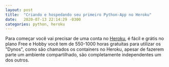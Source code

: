 ```yaml
---
layout: post
title:  "Criando e hospedando seu primeiro Python-App no Heroku"
date:   2020-07-13 22:14:29 -0300
categories: python, heroku
---
```


Para começar você vai precisar de uma conta no [Heroku][heroku], é fácil e grátis no plano Free e Hobby você tem de 550-1000 horas gratuitas para utilizar os "Dynos", como são chamados os containers no Heroku, apesar de fazerem parte um ambiente compartilhado, são completamente independentes um dos outros.



[heroku]: https://heroku.com